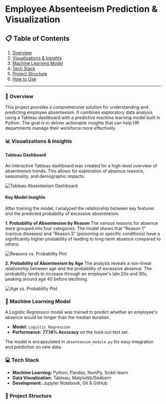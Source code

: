 # Employee Absenteeism Prediction & Visualization

## 📋 Table of Contents
1. [Overview](#-overview)
2. [Visualizations & Insights](#-visualizations--insights)
3. [Machine Learning Model](#-machine-learning-model)
4. [Tech Stack](#-tech-stack)
5. [Project Structure](#-project-structure)
6. [How to Use](#-how-to-use)

---

### 📌 Overview
This project provides a comprehensive solution for understanding and predicting employee absenteeism. It combines exploratory data analysis using a Tableau dashboard with a predictive machine learning model built in Python. The goal is to deliver actionable insights that can help HR departments manage their workforce more effectively.

### 📊 Visualizations & Insights

#### Tableau Dashboard
An interactive Tableau dashboard was created for a high-level overview of absenteeism trends. This allows for exploration of absence reasons, seasonality, and demographic impacts.

![Tableau Absenteeism Dashboard](visualizations/tableau_absenteeism_dashboard.png)

#### Key Model Insights
After training the model, I analyzed the relationship between key features and the predicted probability of excessive absenteeism.

**1. Probability of Absenteeism by Reason**
The various reasons for absence were grouped into four categories. The model shows that "Reason 1" (various diseases) and "Reason 3" (poisoning or specific conditions) have a significantly higher probability of leading to long-term absence compared to others.

![Reasons vs. Probability Plot](visualizations/reasons_vs_probability.png)

**2. Probability of Absenteeism by Age**
The analysis reveals a non-linear relationship between age and the probability of excessive absence. The probability tends to increase through an employee's late 20s and 30s, peaking around age 40 before declining.

![Age vs. Probability Plot](visualizations/age_vs_probability.png)

### 🤖 Machine Learning Model
A Logistic Regression model was trained to predict whether an employee's absence would be longer than the median duration.

-   **Model:** `Logistic Regression`
-   **Performance:** **77.14% Accuracy** on the hold-out test set.

The model is encapsulated in `absenteeism_module.py` for easy integration and prediction on new data.

### 💻 Tech Stack
-   **Machine Learning:** Python, Pandas, NumPy, Scikit-learn
-   **Data Visualization:** Tableau, Matplotlib/Seaborn
-   **Development:** Jupyter Notebook, Git & GitHub

### 📂 Project Structure
